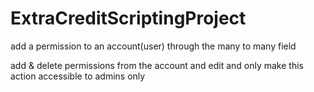 # ExtraCreditScriptingProject
add a permission to an account(user) through the many to many field

add & delete permissions from the account and edit and only make this action accessible to admins only
